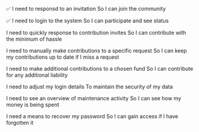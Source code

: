 ✅ I need to responsd to an invitation
So I can join the community

✅ I need to login to the system
So I can participate and see status

I need to quickly response to contribution invites
So I can contribute with the minimum of hassle

I need to manually make contributions to a specific request
So I can keep my contributions up to date if I miss a request

I need to make additional contributions to a chosen fund
So I can contribute for any additional liability

I need to adjust my login details
To maintain the security of my data

I need to see an overview of maintenance activity
So I can see how my money is being spent

I need a means to recover my password
So I can gain access if I have forgotten it
